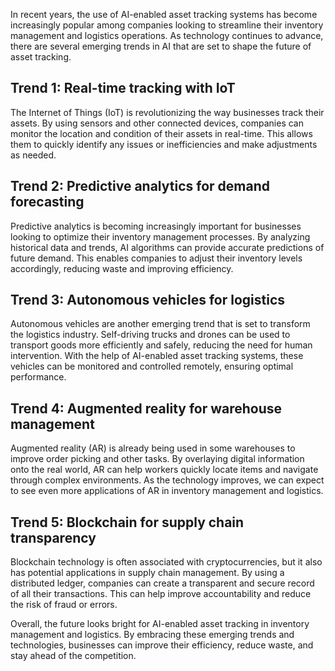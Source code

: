 
In recent years, the use of AI-enabled asset tracking systems has become increasingly popular among companies looking to streamline their inventory management and logistics operations. As technology continues to advance, there are several emerging trends in AI that are set to shape the future of asset tracking.

Trend 1: Real-time tracking with IoT
------------------------------------

The Internet of Things (IoT) is revolutionizing the way businesses track their assets. By using sensors and other connected devices, companies can monitor the location and condition of their assets in real-time. This allows them to quickly identify any issues or inefficiencies and make adjustments as needed.

Trend 2: Predictive analytics for demand forecasting
----------------------------------------------------

Predictive analytics is becoming increasingly important for businesses looking to optimize their inventory management processes. By analyzing historical data and trends, AI algorithms can provide accurate predictions of future demand. This enables companies to adjust their inventory levels accordingly, reducing waste and improving efficiency.

Trend 3: Autonomous vehicles for logistics
------------------------------------------

Autonomous vehicles are another emerging trend that is set to transform the logistics industry. Self-driving trucks and drones can be used to transport goods more efficiently and safely, reducing the need for human intervention. With the help of AI-enabled asset tracking systems, these vehicles can be monitored and controlled remotely, ensuring optimal performance.

Trend 4: Augmented reality for warehouse management
---------------------------------------------------

Augmented reality (AR) is already being used in some warehouses to improve order picking and other tasks. By overlaying digital information onto the real world, AR can help workers quickly locate items and navigate through complex environments. As the technology improves, we can expect to see even more applications of AR in inventory management and logistics.

Trend 5: Blockchain for supply chain transparency
-------------------------------------------------

Blockchain technology is often associated with cryptocurrencies, but it also has potential applications in supply chain management. By using a distributed ledger, companies can create a transparent and secure record of all their transactions. This can help improve accountability and reduce the risk of fraud or errors.

Overall, the future looks bright for AI-enabled asset tracking in inventory management and logistics. By embracing these emerging trends and technologies, businesses can improve their efficiency, reduce waste, and stay ahead of the competition.
